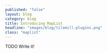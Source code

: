 ```yaml
---
published: "false"
layout: blog
category: blog
title: Introducing MapList
headline: "images/blog/tilemill-plugins.png"
class: "maplist"
---
```


TODO Write it!
